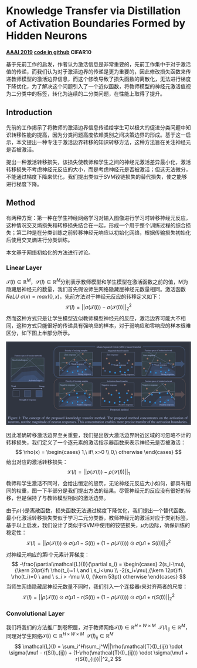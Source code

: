# Knowledge Transfer via Distillation of Activation Boundaries Formed by Hidden Neurons

**[AAAI 2019](https://ojs.aaai.org/index.php/AAAI/article/view/4264)	[code in github](https://github.com/bhheo/AB_distillation)	CIFAR10**

基于先前工作的启发，作者认为激活信息是非常重要的，先前工作集中于对于激活值的传递，而我们认为对于激活边界的传递是更为重要的，因此修改损失函数来传递教师模型的激活边界信息，而这个修改导致了损失函数的离散化，无法进行梯度下降优化，为了解决这个问题引入了一个近似函数，将教师模型的神经元激活值视为二分类中的标签，转化为连续的二分类问题，在性能上取得了提升。



## Introduction

先前的工作揭示了将教师的激活边界信息传递给学生可以极大的促进分类问题中知识转移性能的提高，因为分类问题高度依赖类别之间决策边界的形成。基于这一启示，本文提出一种专注于激活边界转移的知识转移方法，这种方法旨在关注神经元是否被激活。

提出一种激活转移损失，该损失使教师和学生之间的神经元激活差异最小化，激活转移损失不考虑神经元反应的大小，而是考虑神经元是否被激活；但这无法微分，不能通过梯度下降来优化，我们提出类似于SVM铰链损失的替代损失，使之能够进行梯度下降。

## Method

有两种方案：第一种在学生神经网络学习对输入图像进行学习时转移神经元反应，这种情况交叉熵损失和转移损失结合在一起，形成一个用于整个训练过程的综合损失；第二种是在分类训练之前转移神经元响应以初始化网络，根据传输损失初始化后使用交叉熵进行分类训练。

本文基于网络初始化的方法进行讨论。

### Linear Layer

$\mathcal{T}(I)\in\mathbb{R}^M$，$\mathcal{S}(I)\in\mathbb{R}^M$分别表示教师模型和学生模型在激活函数之前的值，M为隐藏层神经元的数量，我们首先假设师生网络隐藏层神经元数量相同。激活函数$ReLU\ \sigma(x) = max(0, x)$，先前方法对于神经元反应的转移定义如下：
$$
\mathcal{L}(I) = ||\sigma(\mathcal{T}(I)) - \sigma(\mathcal{S}(I))||^2_2
$$
然而这种方式只是让学生模型近似教师模型神经元的反应，激活边界可能大不相同，这种方式只能很好的传递具有强响应的样本，对于弱响应和零响应的样本很难区分，如下图上半部分所示。

![image-20240320102410717](imgs/image-20240320102410717.png)

因此准确转移激活边界至关重要，我们提出放大激活边界附近区域的可忽略不计的转移损失，我们定义了一个逐元素的激活指示器函数来表示神经元是否被激活：
$$
\rho(x) = 
\begin{cases}
1,\ if\ x>0 \\
0,\  otherwise
\end{cases}
$$
给出对应的激活转移损失：
$$
\mathcal{L}(I) = ||\rho(\mathcal{T}(I)) - \rho(\mathcal{S}(I))||_1
$$
教师和学生激活不同时，会给出恒定的惩罚，无论神经元反应大小如何，都具有相同的权重，图一下半部分是我们提出方法的结果。尽管神经元的反应没有很好的转移，但是保持了与教师模型相同的激活边界。

由于$\rho(·)$是离散函数，损失函数无法通过梯度下降优化，我们提出一个替代函数。最小化激活转移损失类似于学习二元分类器，教师神经元的激活对应于类别标签，基于以上启发，我们设计了类似于SVM中使用的铰链损失，$\mu$为边际，确保训练的稳定性：
$$
\mathcal{L}(I) = ||\rho(\mathcal{T}(I)) \odot \sigma(\mu1 - S(I)) + (1-\rho(\mathcal{T}(I))) \odot \sigma(\mu1 + S(I))||^2_2
$$
对神经元响应的第i个元素计算梯度：
$$
-\frac{\partial\mathcal{L}(I)}{\partial s_i} = 
\begin{cases}
2(s_i-\mu), {\kern 20pt}if\ \rho(t_i)=1 \ and \ s_i<\mu \\
-2(s_i+\mu),{\kern 12pt}if\ \rho(t_i)=0 \ and \ s_i > -\mu \\
0, {\kern 53pt} otherwise
\end{cases}
$$
当师生网络隐藏层神经元数量不同时，我们引入一个连接器r来对齐两者的尺度：
$$
\mathcal{L}(I) = ||\rho(\mathcal{T}(I)) \odot \sigma(\mu1 - r(S(I)) + (1-\rho(\mathcal{T}(I))) \odot \sigma(\mu1 + r(S(I))||^2_2
$$

### Convolutional Layer

我们将我们的方法推广到卷积层，对于教师网络$\mathcal{T}(I)\in\mathbb{R}^{H \times W \times M}\ \ \mathcal{T}(I)_{ij}\in\mathbb{R}^{M}$，同理对学生网络$\mathcal{S}(I)\in\mathbb{R}^{H \times W \times M}\ \ \mathcal{S}(I)_{ij}\in\mathbb{R}^{M}$
$$
\mathcal{L}(I) = \sum_i^H\sum_j^W||\rho(\mathcal{T}(I)_{ij}) \odot \sigma(\mu1 - r(S(I)_{ij}) + (1-\rho(\mathcal{T}(I)_{ij})) \odot \sigma(\mu1 + r(S(I)_{ij})||^2_2
$$
